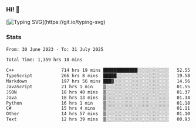 ### Hi!  👋

[![Typing SVG](https://readme-typing-svg.herokuapp.com?font=Fira+Code&pause=1000&width=435&lines=Hello!+I'm+Texiwustion.)](https://git.io/typing-svg)

### Stats

<!--START_SECTION:waka-->

```txt
From: 30 June 2023 - To: 31 July 2025

Total Time: 1,359 hrs 18 mins

C++                  714 hrs 19 mins █████████████░░░░░░░░░░░░   52.55 %
TypeScript           266 hrs 8 mins  █████░░░░░░░░░░░░░░░░░░░░   19.58 %
Markdown             197 hrs 56 mins ███▓░░░░░░░░░░░░░░░░░░░░░   14.56 %
JavaScript           21 hrs 1 min    ▒░░░░░░░░░░░░░░░░░░░░░░░░   01.55 %
JSON                 18 hrs 40 mins  ▒░░░░░░░░░░░░░░░░░░░░░░░░   01.37 %
Java                 18 hrs 13 mins  ▒░░░░░░░░░░░░░░░░░░░░░░░░   01.34 %
Python               16 hrs 1 min    ▒░░░░░░░░░░░░░░░░░░░░░░░░   01.18 %
C#                   15 hrs 4 mins   ▒░░░░░░░░░░░░░░░░░░░░░░░░   01.11 %
Other                14 hrs 57 mins  ▒░░░░░░░░░░░░░░░░░░░░░░░░   01.10 %
Text                 12 hrs 39 mins  ▒░░░░░░░░░░░░░░░░░░░░░░░░   00.93 %
```

<!--END_SECTION:waka-->

